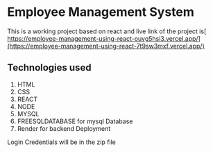 
# Employee Management System 
This is a working project based on react and live link of the project is[ https://employee-management-using-react-ouvg5hsi3.vercel.app/](https://employee-management-using-react-7t9sw3mxf.vercel.app/)

## Technologies used
1. HTML
2. CSS
3. REACT
4. NODE
5. MYSQL
6. FREESQLDATABASE for mysql Database
7. Render for backend Deployment

Login Credentials will be in the zip file
